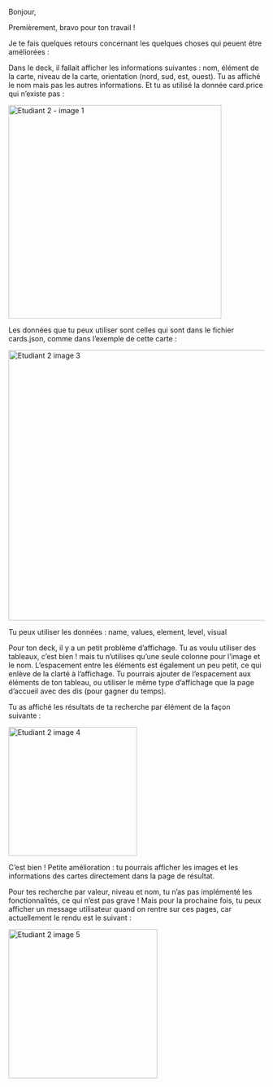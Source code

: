 Bonjour,

Premièrement, bravo pour ton travail !

Je te fais quelques retours concernant les quelques choses qui peuent être améliorées :

Dans le deck, il fallait afficher les informations suivantes : nom, élément de la carte, niveau de la carte, orientation (nord, sud, est, ouest). Tu as affiché le nom mais pas les autres informations. 
Et tu as utilisé la donnée card.price qui n’existe pas :

<img width="419" alt="Etudiant 2 - image 1" src="https://user-images.githubusercontent.com/103057760/235800850-4ac381cc-4ac2-44cc-863f-089f69c312fb.PNG">


Les données que tu peux utiliser sont celles qui sont dans le fichier cards.json, comme dans l’exemple de cette carte :

<img width="531" alt="Etudiant 2 image 3" src="https://user-images.githubusercontent.com/103057760/235800961-93b7a88a-75b3-47ed-8c50-b2f19cba36e0.PNG">


Tu peux utiliser les données : name, values, element, level, visual


Pour ton deck, il y a un petit problème d’affichage. 
Tu as voulu utiliser des tableaux, c’est bien ! mais tu n’utilises qu’une seule colonne pour l’image et le nom. L’espacement entre les éléments est également un peu petit, ce qui enlève de la clarté à l’affichage. Tu pourrais ajouter de l’espacement aux éléments de ton tableau, ou utiliser le même type d’affichage que la page d’accueil avec des dis (pour gagner du temps).

Tu as affiché les résultats de ta recherche par élément de la façon suivante :



<img width="253" alt="Etudiant 2 image 4" src="https://user-images.githubusercontent.com/103057760/235801095-01dcd40b-3b22-4f8e-8eec-b56d2da83fad.PNG">


C’est bien ! Petite amélioration : tu pourrais afficher les images et les informations des cartes directement dans la page de résultat.

Pour tes recherche par valeur, niveau et nom, tu n’as pas implémenté les fonctionnalités, ce qui n’est pas grave ! 
Mais pour la prochaine fois, tu peux afficher un message utilisateur quand on rentre sur ces pages, car actuellement le rendu est le suivant :


<img width="293" alt="Etudiant 2 image 5" src="https://user-images.githubusercontent.com/103057760/235801256-c2f4e19c-3254-4ee1-87e8-7d15d1f11a5b.PNG">

